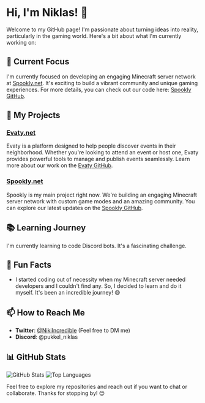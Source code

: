 # Hi, I'm Niklas! 👋

Welcome to my GitHub page! I'm passionate about turning ideas into reality, particularly in the gaming world. Here's a bit about what I'm currently working on:

## 🌟 Current Focus
I'm currently focused on developing an engaging Minecraft server network at [Spookly.net](https://spookly.net). It's exciting to build a vibrant community and unique gaming experiences. For more details, you can check out our code here: [Spookly GitHub](https://github.com/Spookly-Network).

## 🚀 My Projects
### [Evaty.net](https://evaty.net)
Evaty is a platform designed to help people discover events in their neighborhood. Whether you're looking to attend an event or host one, Evaty provides powerful tools to manage and publish events seamlessly. Learn more about our work on the [Evaty GitHub](https://github.com/Evaty).

### [Spookly.net](https://spookly.net)
Spookly is my main project right now. We're building an engaging Minecraft server network with custom game modes and an amazing community. You can explore our latest updates on the [Spookly GitHub](https://github.com/Spookly-Network).

## 📚 Learning Journey
I'm currently learning to code Discord bots. It's a fascinating challenge.

## 🎉 Fun Facts
- I started coding out of necessity when my Minecraft server needed developers and I couldn't find any. So, I decided to learn and do it myself. It's been an incredible journey! 😅

## 📫 How to Reach Me
- **Twitter**: [@NikiIncredible](https://twitter.com/NikiIncredible) (Feel free to DM me)
- **Discord**: @pukkel_niklas

## 📊 GitHub Stats
![GitHub Stats](https://github-readme-stats.vercel.app/api?username=NikiIncredible&show_icons=true&theme=radical)
![Top Languages](https://github-readme-stats.vercel.app/api/top-langs/?username=NikiIncredible&layout=compact&theme=radical)

Feel free to explore my repositories and reach out if you want to chat or collaborate. Thanks for stopping by! 😊